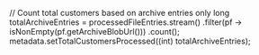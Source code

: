 // Count total customers based on archive entries only
long totalArchiveEntries = processedFileEntries.stream()
        .filter(pf -> isNonEmpty(pf.getArchiveBlobUrl()))
        .count();
metadata.setTotalCustomersProcessed((int) totalArchiveEntries);
